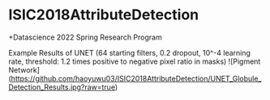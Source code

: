 # ISIC2018AttributeDetection
+Datascience 2022 Spring Research Program

Example Results of UNET (64 starting filters, 0.2 dropout, 10^-4 learning rate, threshold: 1.2 times positive to negative pixel ratio in masks)
![Pigment Network] (https://github.com/haoyuwu03/ISIC2018AttributeDetection/UNET_Globule_Detection_Results.jpg?raw=true)

